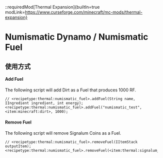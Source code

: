 ::requiredMod[Thermal Expansion]{builtIn=true modLink=https://www.curseforge.com/minecraft/mc-mods/thermal-expansion}

# Numismatic Dynamo / Numismatic Fuel

## 使用方式

#### Add Fuel

The following script will add Dirt as a Fuel that produces 1000 RF.

```zenscript
// <recipetype:thermal:numismatic_fuel>.addFuel(String name, IIngredient ingredient, int energy);
<recipetype:thermal:numismatic_fuel>.addFuel("numismatic_test", <item:minecraft:dirt>, 1000);
```

#### Remove Fuel

The following script will remove Signalum Coins as a Fuel.

```zenscript
// <recipetype:thermal:numismatic_fuel>.removeFuel(IItemStack outputItem);
<recipetype:thermal:numismatic_fuel>.removeFuel(<item:thermal:signalum_coin>);
```
